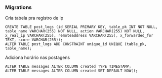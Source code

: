### Migrations

Cria tabela pra registro de ip

    CREATE TABLE post_logs (id SERIAL PRIMARY KEY, table_pk INT NOT NULL, table_name VARCHAR(255) NOT NULL, action VARCHAR(255) NOT NULL, x_real_ip VARCHAR(255), remoteaddress VARCHAR(255), x_forwarded_for TEXT, score VARCHAR(255));
    ALTER TABLE post_logs ADD CONSTRAINT unique_id UNIQUE (table_pk, table_name);

Adiciona horário nas postagens

    ALTER TABLE messages ALTER COLUMN created TYPE TIMESTAMP;
    ALTER TABLE messages ALTER COLUMN created SET DEFAULT NOW();
